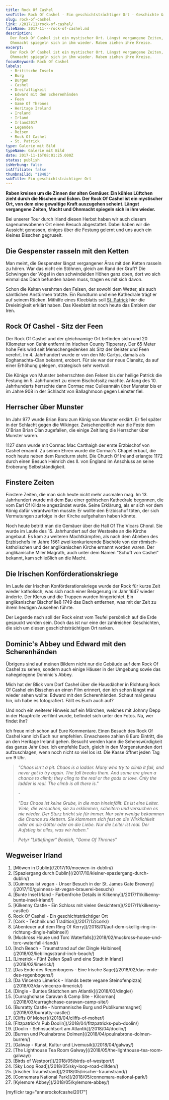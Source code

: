 ```yaml
---
title: Rock Of Cashel
seoTitle: Rock Of Cashel - Ein geschichtsträchtiger Ort - Geschichte & Fotos
slug: rock-of-cashel
link: /2017/11/rock-of-cashel/
fileName: 2017-11---rock-of-cashel.md
description:
  Der Rock Of Cashel ist ein mystischer Ort. Längst vergangene Zeiten, Macht und
  Ohnmacht spiegeln sich in ihm wieder. Raben ziehen ihre Kreise.
excerpt:
  Der Rock Of Cashel ist ein mystischer Ort. Längst vergangene Zeiten, Macht und
  Ohnmacht spiegeln sich in ihm wieder. Raben ziehen ihre Kreise.
focusKeyword: Rock Of Cashel
labels:
  - Brititsche Inseln
  - Burg
  - Burgen
  - Cashel
  - Dreifaltigkeit
  - Edward mit den Scherenhänden
  - Feen
  - Game Of Thrones
  - Heritage Ireland
  - Ireland
  - Irland
  - Irland2017
  - Legenden
  - Reisen
  - Rock Of Cashel
  - St. Patrick
type: Galerie mit Bild
typeName: Galerie mit Bild
date: 2017-11-16T08:01:25.000Z
status: publish
isWerbung: false
isAffiliate: false
thumbnailId: "18483"
subTitle: Ein geschichtsträchtiger Ort
---
```


<strong>Raben kreisen um die Zinnen der alten Gemäuer. Ein kühles Lüftchen zieht
durch die Nischen und Ecken. Der Rock Of Cashel ist ein mystischer Ort, von dem
eine gewaltige Kraft auszugehen scheint. Längst vergangene Zeiten, Macht und
Ohnmacht spiegeln sich in ihm wieder.</strong>

Bei unserer Tour durch Irland diesen Herbst haben wir auch diesem sagenumwobenen
Ort einen Besuch abgestattet. Dabei haben wir die Aussicht genossen, einiges
über die Festung gelernt und uns auch ein kleines Bisschen gegruselt.

## Die Gespenster rasseln mit den Ketten

Man meint, die Gespenster längst vergangener Äras mit den Ketten rasseln zu
hören. War das nicht ein Stöhnen, gleich am Rand der Gruft? Die Schwingen der
Vögel in den schwindelden Höhen ganz oben, dort wo sich einmal das Dach befunden
haben muss, tragen es mit sich davon.

Schon die Kelten verehrten den Felsen, der sowohl dem Wetter, als auch
sämtlichen Anstürmen trotzte. Ein Rundturm und eine Kathedrale trägt er auf
seinem Rücken. Mithilfe eines Kleeblatts soll
[St. Patrick](/2014/04/st-patricks-day-in-london/) hier die Dreieinigkeit
erklärt haben. Das Kleeblatt ist noch heute das Emblem der Iren.

## Rock Of Cashel - Sitz der Feen

Der Rock Of Cashel und der gleichnamige Ort befinden sich rund 20 Kilometer von
Cahir entfernt im Irischen County Tipperary. Der 65 Meter hohe Fels wird seit
Menschengedenken als Sitz der Geister und Feen verehrt. Im 4. Jahrhundert wurde
er von den Mc Cartys, damals als Eoghanachta-Clan bekannt, erobert. Für sie war
der neue Clansitz, da auf einer Erhöhung gelegen, strategisch sehr wertvoll.

Die Könige von Munster beherrschten den Felsen bis der heilige Patrick die
Festung im 5. Jahrhundert zu einem Bischofssitz machte. Anfang des 10.
Jahrhunderts herrschte dann Cormac mac Cuileannáin über Munster bis er im Jahre
908 in der Schlacht von Ballaghmoon gegen Leinster fiel.

## Herrscher über Munster

Im Jahr 977 wurde Brian Boru zum König von Munster erklärt. Er fiel später in
der Schlacht gegen die Wikinger. Zwischenzeitlich war die Feste dem O'Brian
Brian Clan zugefallen, die einige Zeit lang die Herrscher über Munster waren.

1127 dann wurde mit Cormac Mac Carthaigh der erste Erzbischof von Cashel
ernannt. Zu seinen Ehren wurde die Cormac's Chapel erbaut, die noch heute neben
dem Rundturm steht. Die Church Of Ireland erlangte 1172 durch einen Besuch
Heinrich des II. von England im Anschluss an seine Eroberung Selbstständigkeit.

## Finstere Zeiten

Finstere Zeiten, die man sich heute nicht mehr ausmalen mag. Im 13. Jahrhundert
wurde mit dem Bau einer gothischen Kathedrale begonnen, die vom Earl Of Kildare
angezündet wurde. Seine Erklärung, als er sich vor dem König dafür verantworten
musste: Er wollte den Erzbischof töten, der sich Vermutungen zurfolge in der
Kirche aufgehalten haben könnte.

Noch heute betritt man die Gemäuer über die Hall Of The Vicars Choral. Sie wurde
im Laufe des 15. Jahrhundert auf der Westseite an die Kirche angebaut. Es kam zu
weiteren Machtkämpfen, als nach dem Ableben des Erzbischofs im Jahre 1561 zwei
konkurierende Bischöfe von der römisch-katholischen und der anglikanischen
Kirche ernannt worden waren. Der anglikanische Miler Magrath, auch unter dem
Namen "Schuft von Cashel" bekannt, kam schließlich an die Macht.

## Die Irischen Konförderationskriege

Im Laufe der Irischen Konförderationskriege wurde der Rock für kurze Zeit wieder
katholisch, was sich nach einer Belagerung im Jahr 1647 wieder änderte. Der
Klerus und die Truppen wurden hingerichtet. Ein anglikanischer Bischof ließ 1749
das Dach entfernen, was mit der Zeit zu ihrem heutigen Aussehen führte.

Der Legende nach soll der Rock einst vom Teufel persönlich auf die Erde gespuckt
worden sein. Doch das ist nur eine der zahlreichen Geschichten, die sich um
diesen geschichtsträchtigen Ort ranken.

## Dominic's Abbey und Edward mit den Scherenhänden

Übrigens sind auf meinen Bildern nicht nur die Gebäude auf dem Rock Of Cashel zu
sehen, sondern auch einige Häuser in der Umgebung sowie das nahegelegene
Dominic's Abbey.

Mich hat der Blick vom Dorf Cashel über die Hausdächer in Richtung Rock Of
Cashel ein Bisschen an einen Film erinnert, den ich schon längst mal wieder
sehen wollte: Edward mit den Scherenhänden. Schaut mal genau hin, ich habe es
fotografiert. Fällt es Euch auch auf?

Und noch ein weiterer Hinweis auf ein Märchen, welches mit Johnny Depp in der
Hauptrolle verfilmt wurde, befindet sich unter den Fotos. Na, wer findet ihn?

Ich freue mich schon auf Eure Kommentare. Einen Besuch des Rock Of Cashel kann
ich Euch nur empfehlen. Erwachsene zahlen 8 Euro Eintritt, die an den Heritage
Ireland gehen. Besucht werden kann die Sehenswürdigkeit das ganze Jahr über. Ich
empfehle Euch, gleich in den Morgenstunden dort aufzuschlagen, wenn noch nicht
so viel los ist. Die Kasse öffnet jeden Tag um 9 Uhr.

<blockquote><em>"Chaos isn't a pit. Chaos is a ladder. Many who try to climb it fail, and never get to try again. The fall breaks them. And some are given a chance to climb; they cling to the real or the gods or love. Only the ladder is real. The climb is all there is."</em>

<em>-</em>

<em>"Das Chaos ist keine Grube, in die man hineinfällt. Es ist eine Leiter.
Viele, die versuchen, sie zu erklimmen, scheitern und versuchen es nie wieder.
Der Sturz bricht sie für immer. Nur sehr wenige bekommen die Chance zu klettern.
Sie klammern sich fest an die Wirklichkeit oder an die Götter oder an die Liebe.
Nur die Leiter ist real. Der Aufstieg ist alles, was wir haben."</em>

<em>Petyr "Littlefinger" Baelish, "Game Of Thrones"</em></blockquote>

## Wegweiser Irland

<ol>
    <li> [Möwen in Dublin](/2017/10/moewen-in-dublin/) </li>
    <li> [Spaziergang durch Dublin](/2017/10/kleiner-spaziergang-durch-dublin/) </li>
    <li> [Guinness ist vegan - Unser Besuch in der St. James Gate Brewery](/2017/10/guinness-ist-vegan-brauerei-besuch/) </li>
    <li> [Bunte Insel Irland - Farbenfrohe Details in Kilkenny](/2017/11/kilkenny-bunte-insel-irland/) </li>
    <li> [Kilkenny Castle - Ein Schloss mit vielen Gesichtern](/2017/11/kilkenny-castle/) </li>
    <li>Rock Of Cashel - Ein geschichtsträchtiger Ort</li>
    <li> [Cork - Technik und Tradition](/2017/12/cork/) </li>
    <li> [Abenteuer auf dem Ring Of Kerry](/2018/01/auf-dem-skellig-ring-in-richtung-dingle-halbinsel/) </li>
    <li> [Muckross House und Torc Waterfalls](/2018/02/muckross-house-und-torc-waterfall-irland/) </li>
    <li> [Inch Beach - Traumstrand auf der Dingle Halbinsel](/2018/02/lieblingsstrand-inch-beach/) </li>
    <li> [Limerick - Fünf Zeilen Spaß und eine Stadt in Irland](/2018/02/limerick/) </li>
    <li> [Das Ende des Regenbogens - Eine Irische Sage](/2018/02/das-ende-des-regenbogens/) </li>
    <li> [Da Vincenzo Limerick - Irlands beste vegane Steinofenpizza](/2018/03/da-vincenzo-limerick/) </li>
    <li> [Dingle - Buntes Städtchen am Atlantik](/2018/03/dingle/) </li>
    <li> [Curraghchase Caravan &amp; Camp Site - Kilcornan](/2018/03/curraghchase-caravan-camp-site/) </li>
    <li> [Bunratty Castle - Normannische Burg und Publikumsmagnet](/2018/03/bunratty-castle/) </li>
    <li> [Cliffs Of Moher](/2018/04/cliffs-of-moher/) </li>
    <li> [Fitzpatrick's Pub Doolin](/2018/04/fitzpatricks-pub-doolin/) </li>
    <li> [Doolin - Sehnsuchtsort am Atlantik](/2018/04/doolin/) </li>
    <li> [Burren und Poulnabrone Dolmen](/2018/04/poulnabrone-dolmen-burren/) </li>
    <li> [Galway - Kunst, Kultur und Livemusik](/2018/04/galway/) </li>
    <li> [The Lighthouse Tea Room Galway](/2018/05/the-lighthouse-tea-room-galway/) </li>
    <li> [Birds of Westport](/2018/05/birds-of-westport/) </li>
    <li> [Sky Loop Road](/2018/05/sky-loop-road-clifden/) </li>
    <li> [Irischer Traumstrand](/2018/05/irischer-traumstrand/) </li>
    <li> [Connemara National Park](/2018/05/connemara-national-park/) </li>
    <li> [Kylemore Abbey](/2018/05/kylemore-abbey/) </li>
</ol>

[myflickr tag="annerockofcashel2017"]
